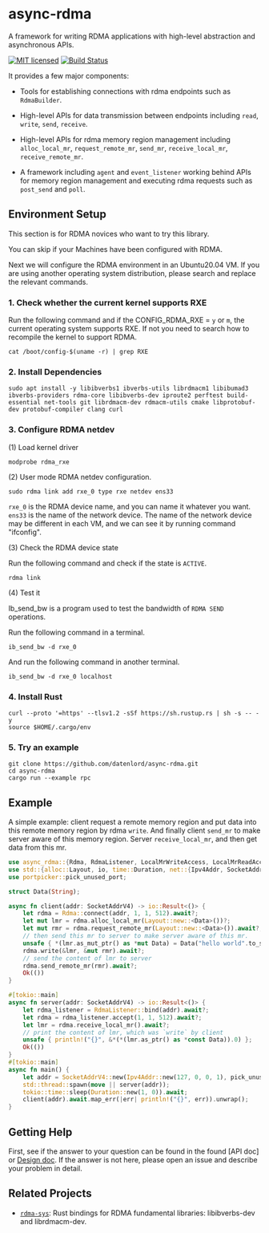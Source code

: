# async-rdma

A framework for writing RDMA applications with high-level abstraction and asynchronous APIs.

[![MIT licensed][gpl-badge]][gpl-url]
[![Build Status][actions-badge]][actions-url]

[gpl-badge]: https://img.shields.io/badge/license-GPLv3.0-blue.svg
[gpl-url]: https://github.com/datenlord/async-rdma/blob/master/LICENSE
[actions-badge]: https://github.com/datenlord/async-rdma/actions/workflows/ci.yml/badge.svg
[actions-url]: https://github.com/datenlord/async-rdma/actions

It provides a few major components:

* Tools for establishing connections with rdma endpoints such as `RdmaBuilder`.

*  High-level APIs for data transmission between endpoints including `read`,
`write`, `send`, `receive`.

*  High-level APIs for rdma memory region management including `alloc_local_mr`,
`request_remote_mr`, `send_mr`, `receive_local_mr`, `receive_remote_mr`.

*  A framework including `agent` and `event_listener` working behind APIs for memory
region management and executing rdma requests such as `post_send` and `poll`.

## Environment Setup
This section is for RDMA novices who want to try this library.   

You can skip if your Machines have been configured with RDMA.   

Next we will configure the RDMA environment in an Ubuntu20.04 VM.
If you are using another operating system distribution, please search and replace the relevant commands.
### 1. Check whether the current kernel supports RXE
Run the following command and if the CONFIG_RDMA_RXE = `y` or `m`, the current operating system supports RXE.
If not you need to search how to recompile the kernel to support RDMA.
```shell
cat /boot/config-$(uname -r) | grep RXE
```
### 2. Install Dependencies
```shell
sudo apt install -y libibverbs1 ibverbs-utils librdmacm1 libibumad3 ibverbs-providers rdma-core libibverbs-dev iproute2 perftest build-essential net-tools git librdmacm-dev rdmacm-utils cmake libprotobuf-dev protobuf-compiler clang curl
```

### 3. Configure RDMA netdev
(1) Load kernel driver
```shell
modprobe rdma_rxe
```

(2) User mode RDMA netdev configuration.
```shell
sudo rdma link add rxe_0 type rxe netdev ens33
```
`rxe_0` is the RDMA device name, and you can name it whatever you want. `ens33` is the name of the network device. The name of the network device may be different in each VM, and we can see it by running command "ifconfig".   

(3) Check the RDMA device state   

Run the following command and check if the state is `ACTIVE`.
```shell
rdma link
```

(4) Test it   

Ib_send_bw is a program used to test the bandwidth of `RDMA SEND` operations.   

Run the following command in a terminal.
```shell
ib_send_bw -d rxe_0
```
And run the following command in another terminal.
```shell
ib_send_bw -d rxe_0 localhost
```
### 4. Install Rust
```shell
curl --proto '=https' --tlsv1.2 -sSf https://sh.rustup.rs | sh -s -- -y
source $HOME/.cargo/env
```

### 5. Try an example
```shell
git clone https://github.com/datenlord/async-rdma.git
cd async-rdma
cargo run --example rpc
```
## Example
A simple example: client request a remote memory region and put data into this remote
memory region by rdma `write`.
And finally client `send_mr` to make server aware of this memory region.
Server `receive_local_mr`, and then get data from this mr.

```rust
use async_rdma::{Rdma, RdmaListener, LocalMrWriteAccess, LocalMrReadAccess};
use std::{alloc::Layout, io, time::Duration, net::{Ipv4Addr, SocketAddrV4}};
use portpicker::pick_unused_port;

struct Data(String);

async fn client(addr: SocketAddrV4) -> io::Result<()> {
    let rdma = Rdma::connect(addr, 1, 1, 512).await?;
    let mut lmr = rdma.alloc_local_mr(Layout::new::<Data>())?;
    let mut rmr = rdma.request_remote_mr(Layout::new::<Data>()).await?;
    // then send this mr to server to make server aware of this mr.
    unsafe { *(lmr.as_mut_ptr() as *mut Data) = Data("hello world".to_string()) };
    rdma.write(&lmr, &mut rmr).await?;
    // send the content of lmr to server
    rdma.send_remote_mr(rmr).await?;
    Ok(())
}

#[tokio::main]
async fn server(addr: SocketAddrV4) -> io::Result<()> {
    let rdma_listener = RdmaListener::bind(addr).await?;
    let rdma = rdma_listener.accept(1, 1, 512).await?;
    let lmr = rdma.receive_local_mr().await?;
    // print the content of lmr, which was `write` by client
    unsafe { println!("{}", &*(*(lmr.as_ptr() as *const Data)).0) };
    Ok(())
}
#[tokio::main]
async fn main() {
    let addr = SocketAddrV4::new(Ipv4Addr::new(127, 0, 0, 1), pick_unused_port().unwrap());
    std::thread::spawn(move || server(addr));
    tokio::time::sleep(Duration::new(1, 0)).await;
    client(addr).await.map_err(|err| println!("{}", err)).unwrap();
}
```
## Getting Help
First, see if the answer to your question can be found in the found [API doc] or [Design doc]. If the answer is not here, please open an issue and describe your problem in detail.   

[Design doc]: https://github.com/datenlord/async-rdma/tree/master/doc
## Related Projects
* [`rdma-sys`]: Rust bindings for RDMA fundamental libraries: libibverbs-dev and librdmacm-dev.

[`rdma-sys`]: https://github.com/datenlord/rdma-sys
